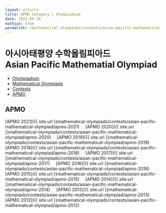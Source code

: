 ```yaml
---
layout: article
title: APMO Category | Olympiadium
date: 2021-09-10
mathjax: true
permalink: /mathematical-olympiads/contests/asian-pacific-mathematical-olympiad/
---
```

# 아시아태평양 수학올림피아드 <br> Asian Pacific Mathematial Olympiad
<ul class="breadcrumb">
	<li><a href="{{ site.url }}">Olympiadium</a></li> 
	<li><a href="{{ site.url }}mathematical-olympiads/">Mathematical Olympiads</a></li> 
	<li><a href="{{ site.url }}mathematical-olympiads/contests/">Contests</a></li> 
	<li><a href="{{ site.url }}mathematical-olympiads/contests/asian-pacific-mathematical-olympiad/">APMO</a></li>
</ul>

## APMO
[APMO 2021]({{ site.url }}mathematical-olympiads/contests/asian-pacific-mathematical-olympiad/apmo-2021)&nbsp;&nbsp;&nbsp;&nbsp;
[APMO 2020]({{ site.url }}mathematical-olympiads/contests/asian-pacific-mathematical-olympiad/apmo-2020)&nbsp;&nbsp;&nbsp;&nbsp;
[APMO 2019]({{ site.url }}mathematical-olympiads/contests/asian-pacific-mathematical-olympiad/apmo-2019)&nbsp;&nbsp;&nbsp;&nbsp;
[APMO 2018]({{ site.url }}mathematical-olympiads/contests/asian-pacific-mathematical-olympiad/apmo-2018)&nbsp;&nbsp;&nbsp;&nbsp;
[APMO 2017]({{ site.url }}mathematical-olympiads/contests/asian-pacific-mathematical-olympiad/apmo-2017)&nbsp;&nbsp;&nbsp;&nbsp;
[APMO 2016]({{ site.url }}mathematical-olympiads/contests/asian-pacific-mathematical-olympiad/apmo-2016)&nbsp;&nbsp;&nbsp;&nbsp;
[APMO 2015]({{ site.url }}mathematical-olympiads/contests/asian-pacific-mathematical-olympiad/apmo-2015)&nbsp;&nbsp;&nbsp;&nbsp;
[APMO 2014]({{ site.url }}mathematical-olympiads/contests/asian-pacific-mathematical-olympiad/apmo-2014)&nbsp;&nbsp;&nbsp;&nbsp;
[APMO 2013]({{ site.url }}mathematical-olympiads/contests/asian-pacific-mathematical-olympiad/apmo-2013)&nbsp;&nbsp;&nbsp;&nbsp;
[APMO 2012]({{ site.url }}mathematical-olympiads/contests/asian-pacific-mathematical-olympiad/apmo-2012)&nbsp;&nbsp;&nbsp;&nbsp;
